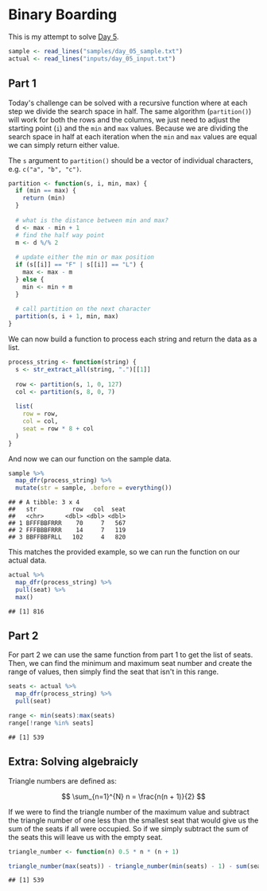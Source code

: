 # Binary Boarding



This is my attempt to solve [Day 5](https://adventofcode.com/2020/day/5).


```r
sample <- read_lines("samples/day_05_sample.txt")
actual <- read_lines("inputs/day_05_input.txt")
```

## Part 1

Today's challenge can be solved with a recursive function where at each step we divide the search space in half. The
same algorithm (`partition()`) will work for both the rows and the columns, we just need to adjust the starting point
(`i`) and the `min` and `max` values. Because we are dividing the search space in half at each iteration when the `min`
and `max` values are equal we can simply return either value.

The `s` argument to `partition()` should be a vector of individual characters, e.g. `c("a", "b", "c")`.


```r
partition <- function(s, i, min, max) {
  if (min == max) {
    return (min)
  }
  
  # what is the distance between min and max?
  d <- max - min + 1
  # find the half way point
  m <- d %/% 2
  
  # update either the min or max position
  if (s[[i]] == "F" | s[[i]] == "L") {
    max <- max - m
  } else {
    min <- min + m
  }
  
  # call partition on the next character
  partition(s, i + 1, min, max)
}
```

We can now build a function to process each string and return the data as a list.


```r
process_string <- function(string) {
  s <- str_extract_all(string, ".")[[1]]
  
  row <- partition(s, 1, 0, 127)
  col <- partition(s, 8, 0, 7)
  
  list(
    row = row,
    col = col,
    seat = row * 8 + col
  )
}
```

And now we can our function on the sample data.


```r
sample %>%
  map_dfr(process_string) %>%
  mutate(str = sample, .before = everything())
```

```
## # A tibble: 3 x 4
##   str          row   col  seat
##   <chr>      <dbl> <dbl> <dbl>
## 1 BFFFBBFRRR    70     7   567
## 2 FFFBBBFRRR    14     7   119
## 3 BBFFBBFRLL   102     4   820
```

This matches the provided example, so we can run the function on our actual data.


```r
actual %>%
  map_dfr(process_string) %>%
  pull(seat) %>%
  max()
```

```
## [1] 816
```

## Part 2

For part 2 we can use the same function from part 1 to get the list of seats. Then, we can find the minimum and maximum
seat number and create the range of values, then simply find the seat that isn't in this range.


```r
seats <- actual %>%
  map_dfr(process_string) %>%
  pull(seat)

range <- min(seats):max(seats)
range[!range %in% seats]
```

```
## [1] 539
```

## Extra: Solving algebraicly

Triangle numbers are defined as:

$$
\sum_{n=1}^{N} n = \frac{n(n + 1)}{2}
$$

If we were to find the triangle number of the maximum value and subtract the triangle number of one less than the
smallest seat that would give us the sum of the seats if all were occupied. So if we simply subtract the sum of the
seats this will leave us with the empty seat.


```r
triangle_number <- function(n) 0.5 * n * (n + 1)

triangle_number(max(seats)) - triangle_number(min(seats) - 1) - sum(seats)
```

```
## [1] 539
```
